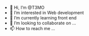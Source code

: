 - 👋 Hi, I’m @T3MO
- 👀 I’m interested in Web development
- 🌱 I’m currently learning front end 
- 💞️ I’m looking to collaborate on ...
- 📫 How to reach me ...

<!---
T3MO/T3MO is a ✨ special ✨ repository because its `README.md` (this file) appears on your GitHub profile.
You can click the Preview link to take a look at your changes.
--->
